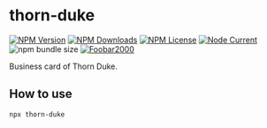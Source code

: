# thorn-duke

<!--
![npms.io](https://img.shields.io/npms-io/maintenance-score/thorn-duke?style=plastic&logo=npm&label=maintenance)
![npms.io](https://img.shields.io/npms-io/quality-score/thorn-duke?style=plastic&logo=npm&label=quality)
![npms.io](https://img.shields.io/npms-io/popularity-score/thorn-duke?style=plastic&logo=npm&label=popularity)
-->

[![NPM Version](https://img.shields.io/npm/v/thorn-duke?style=plastic&logo=npm&label=version)](https://www.npmjs.com/package/thorn-duke)
[![NPM Downloads](https://img.shields.io/npm/d18m/thorn-duke?style=plastic&logo=npm)](https://www.npmjs.com/package/thorn-duke)
[![NPM License](https://img.shields.io/npm/l/thorn-duke?style=plastic&logo=GNU)](https://www.gnu.org/licenses/gpl-3.0.html)
[![Node Current](https://img.shields.io/node/v/thorn-duke?style=plastic&logo=nodedotjs&logoColor=white&logoSize=auto)](https://nodejs.org/en)
![npm bundle size](https://img.shields.io/bundlephobia/min/thorn-duke?style=plastic&logo=webpack)
[![Foobar2000](https://img.shields.io/badge/powered-orange?style=plastic&logo=foobar2000&label=foobar2000)](https://www.foobar2000.org/)

Business card of Thorn Duke.

## How to use

```bash
npx thorn-duke
```
